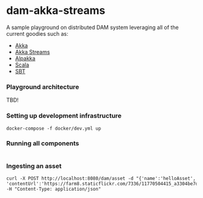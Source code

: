 dam-akka-streams
================

A sample playground on distributed DAM system leveraging all of the current goodies such as:
- [Akka](http://akka.io/)
- [Akka Streams](http://doc.akka.io/docs/akka/snapshot/scala/stream/index.html)
- [Alpakka](https://github.com/akka/alpakka)
- [Scala](http://scala-lang.org/)
- [SBT](http://www.scala-sbt.org/)

### Playground architecture
TBD!

### Setting up development infrastructure
```
docker-compose -f docker/dev.yml up
```

### Running all components
```
```

### Ingesting an asset
```
curl -X POST http://localhost:8080/dam/asset -d "{'name':'helloAsset', 'contentUrl':'https://farm8.staticflickr.com/7336/11770504415_a3304be7d7_o_d.jpg'}" -H "Content-Type: application/json"
```
